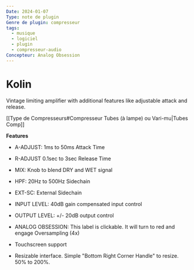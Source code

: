 ```yaml
---
Date: 2024-01-07
Type: note de plugin
Genre de plugin: compresseur
tags:
  - musique
  - logiciel
  - plugin
  - compresseur-audio
Concepteur: Analog Obsession
---
```

# Kolin
Vintage limiting amplifier with additional features like adjustable attack and release.

[[Type de Compresseurs#Compresseur Tubes (à lampe) ou Vari-mu|Tubes Comp]]

**Features**

- A-ADJUST: 1ms to 50ms Attack Time
- R-ADJUST 0.1sec to 3sec Release Time
- MIX: Knob to blend DRY and WET signal
- HPF: 20Hz to 500Hz Sidechain
- EXT-SC: External Sidechain
- INPUT LEVEL: 40dB gain compensated input control
- OUTPUT LEVEL: +/- 20dB output control

- ANALOG OBSESSION: This label is clickable. It will turn to red and engage Oversampling (4x)
- Touchscreen support
- Resizable interface. Simple "Bottom Right Corner Handle" to resize. 50% to 200%.